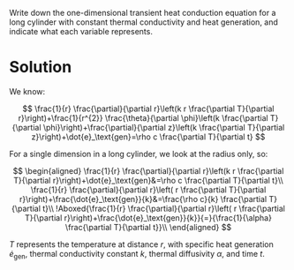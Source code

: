 Write down the one-dimensional transient heat conduction equation for a long cylinder with constant thermal conductivity and heat generation, and indicate what each variable represents.

# Solution

We know:

$$
\frac{1}{r} \frac{\partial}{\partial r}\left(k r \frac{\partial T}{\partial r}\right)+\frac{1}{r^{2}} \frac{\theta}{\partial \phi}\left(k \frac{\partial T}{\partial \phi}\right)+\frac{\partial}{\partial z}\left(k \frac{\partial T}{\partial z}\right)+\dot{e}_\text{gen}=\rho c \frac{\partial T}{\partial t}
$$

For a single dimension in a long cylinder, we look at the radius only, so:

$$
\begin{aligned}
\frac{1}{r} \frac{\partial}{\partial r}\left(k r \frac{\partial T}{\partial r}\right)+\dot{e}_\text{gen}&=\rho c \frac{\partial T}{\partial t}\\
\frac{1}{r} \frac{\partial}{\partial r}\left( r \frac{\partial T}{\partial r}\right)+\frac{\dot{e}_\text{gen}}{k}&=\frac{\rho c}{k} \frac{\partial T}{\partial t}\\
!Aboxed{\frac{1}{r} \frac{\partial}{\partial r}\left( r \frac{\partial T}{\partial r}\right)+\frac{\dot{e}_\text{gen}}{k}}{=}{\frac{1}{\alpha} \frac{\partial T}{\partial t}}\\
\end{aligned}
$$

$T$ represents the temperature at distance $r$, with specific heat generation $\dot{e}_\text{gen}$, thermal conductivity constant $k$, thermal diffusivity $\alpha$, and time $t$.